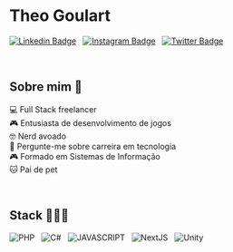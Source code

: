 # Theo Goulart

[![Linkedin Badge](https://img.shields.io/badge/Linkedin-323330?style=for-the-badge&logo=linkedin&logoColor=0A66C2)](https://www.linkedin.com/in/theogoulart/) &nbsp;
[![Instagram Badge](https://img.shields.io/badge/Instagram-323330?style=for-the-badge&logo=instagram&logoColor=E4405F)](https://www.instagram.com/_theogoulart/) &nbsp;
[![Twitter Badge](https://img.shields.io/badge/twitter-323330?style=for-the-badge&logo=twitter&logoColor=1DA1F2)](https://twitter.com/ataquedodev)

<br>

## Sobre mim 🎯

💻 Full Stack freelancer<br>
🎮 Entusiasta de desenvolvimento de jogos<br>
🤓 Nerd avoado<br>
💬 Pergunte-me sobre carreira em tecnologia<br>
🎮 Formado em Sistemas de Informação<br>
🐱 Pai de pet<br>

<br>

## Stack 👩🏻‍💻
![PHP](https://img.shields.io/badge/PHP-20232A?style=flat&logo=php&logoColor=777BB4) &nbsp;
![C#](https://img.shields.io/badge/CSharp-20232A?style=flat&logo=csharp&logoColor=239120) &nbsp;
![JAVASCRIPT](https://img.shields.io/badge/JavaScript-323330?flat&logo=javascript&logoColor=F7DF1E) &nbsp;
![NextJS](https://img.shields.io/badge/NextJs-black?style=flat&logo=next.js) &nbsp;
![Unity](https://img.shields.io/badge/Unity-black?style=flat&logo=unity) &nbsp;
<br>

<!--
**theogoulart/theogoulart** is a ✨ _special_ ✨ repository because its `README.md` (this file) appears on your GitHub profile.

Here are some ideas to get you started:

- 🔭 I’m currently working on ...
- 🌱 I’m currently learning ...
- 👯 I’m looking to collaborate on ...
- 🤔 I’m looking for help with ...
- 💬 Ask me about ...
- 📫 How to reach me: ...
- 😄 Pronouns: ...
- ⚡ Fun fact: ...
-->
